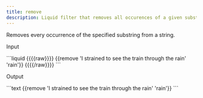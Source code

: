 ```yaml
---
title: remove
description: Liquid filter that removes all occurences of a given substring from a string.
---
```

Removes every occurrence of the specified substring from a string.
<p class="code-label">Input</p>
```liquid
{{{{raw}}}}
{{remove 'I strained to see the train through the rain' 'rain'}}
{{{{/raw}}}}
```
<p class="code-label">Output</p>
```text
{{remove 'I strained to see the train through the rain' 'rain'}}
```